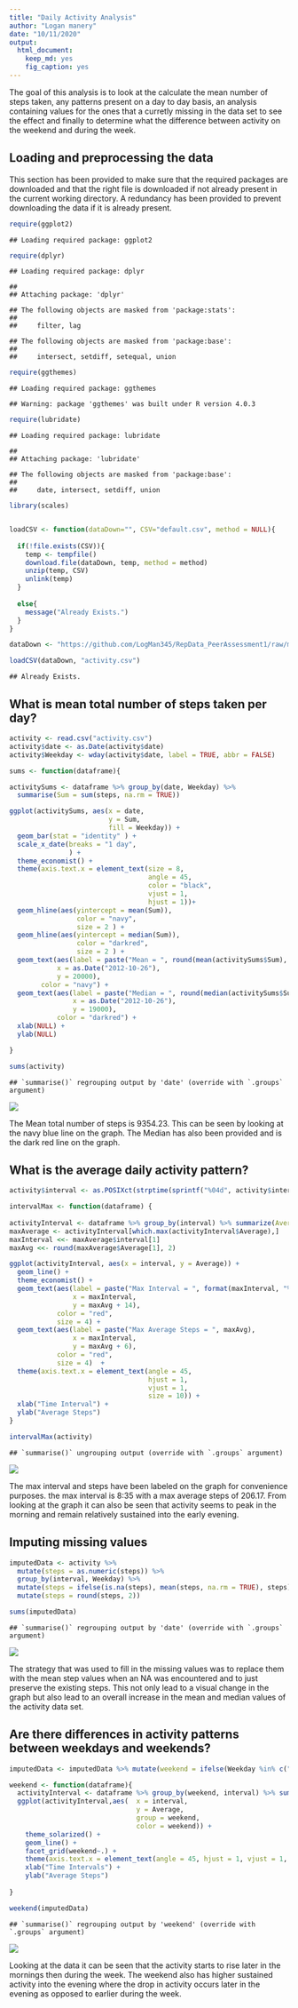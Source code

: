 ```yaml
---
title: "Daily Activity Analysis"
author: "Logan manery"
date: "10/11/2020"
output:
  html_document: 
    keep_md: yes
    fig_caption: yes
---
```




The goal of this analysis is to look at the calculate the mean number of steps taken, any patterns present on a day to day basis, an analysis containing values for the ones that a curretly missing in the data set to see the effect and finally to determine what the difference between activity on the weekend and during the week.

## Loading and preprocessing the data  
This section has been provided to make sure that the required packages are downloaded and that the right file is downloaded if not already present in the current working directory. A redundancy has been provided to prevent downloading the data if it is already present.



```r
require(ggplot2)
```

```
## Loading required package: ggplot2
```

```r
require(dplyr)
```

```
## Loading required package: dplyr
```

```
## 
## Attaching package: 'dplyr'
```

```
## The following objects are masked from 'package:stats':
## 
##     filter, lag
```

```
## The following objects are masked from 'package:base':
## 
##     intersect, setdiff, setequal, union
```

```r
require(ggthemes)
```

```
## Loading required package: ggthemes
```

```
## Warning: package 'ggthemes' was built under R version 4.0.3
```

```r
require(lubridate)
```

```
## Loading required package: lubridate
```

```
## 
## Attaching package: 'lubridate'
```

```
## The following objects are masked from 'package:base':
## 
##     date, intersect, setdiff, union
```

```r
library(scales)


loadCSV <- function(dataDown="", CSV="default.csv", method = NULL){
  
  if(!file.exists(CSV)){
    temp <- tempfile()
    download.file(dataDown, temp, method = method)
    unzip(temp, CSV)
    unlink(temp)
  }
  
  else{
    message("Already Exists.")
  }
}

dataDown <- "https://github.com/LogMan345/RepData_PeerAssessment1/raw/master/activity.zip"

loadCSV(dataDown, "activity.csv")
```

```
## Already Exists.
```


## What is mean total number of steps taken per day?


```r
activity <- read.csv("activity.csv")
activity$date <- as.Date(activity$date)
activity$Weekday <- wday(activity$date, label = TRUE, abbr = FALSE)

sums <- function(dataframe){

activitySums <- dataframe %>% group_by(date, Weekday) %>% 
  summarise(Sum = sum(steps, na.rm = TRUE))

ggplot(activitySums, aes(x = date, 
                         y = Sum, 
                         fill = Weekday)) + 
  geom_bar(stat = "identity" ) +
  scale_x_date(breaks = "1 day",
               ) +
  theme_economist() +
  theme(axis.text.x = element_text(size = 8,
                                   angle = 45,
                                   color = "black",
                                   vjust = 1,
                                   hjust = 1))+
  geom_hline(aes(yintercept = mean(Sum)), 
                 color = "navy",
                 size = 2 ) + 
  geom_hline(aes(yintercept = median(Sum)), 
                 color = "darkred",
                 size = 2 ) + 
  geom_text(aes(label = paste("Mean = ", round(mean(activitySums$Sum), 2) ), 
            x = as.Date("2012-10-26"), 
            y = 20000), 
        color = "navy") +
  geom_text(aes(label = paste("Median = ", round(median(activitySums$Sum), 2) ), 
                x = as.Date("2012-10-26"), 
                y = 19000),
            color = "darkred") +
  xlab(NULL) +
  ylab(NULL) 

}

sums(activity)
```

```
## `summarise()` regrouping output by 'date' (override with `.groups` argument)
```

![](PA1_template_files/figure-html/unnamed-chunk-2-1.png)<!-- -->

The Mean total number of steps is 9354.23. This can be seen by looking at the navy blue line on the graph.
The Median has also been provided and is the dark red line on the graph.

## What is the average daily activity pattern?


```r
activity$interval <- as.POSIXct(strptime(sprintf("%04d", activity$interval), format = "%H%M"))

intervalMax <- function(dataframe) {
  
activityInterval <- dataframe %>% group_by(interval) %>% summarize(Average = mean(steps, na.rm = TRUE)) %>% arrange(interval)
maxAverage <- activityInterval[which.max(activityInterval$Average),]
maxInterval <<- maxAverage$interval[1]
maxAvg <<- round(maxAverage$Average[1], 2)

ggplot(activityInterval, aes(x = interval, y = Average)) +
  geom_line() +
  theme_economist() +
  geom_text(aes(label = paste("Max Interval = ", format(maxInterval, "%H:%M")),
                x = maxInterval,
                y = maxAvg + 14),
            color = "red",
            size = 4) +
  geom_text(aes(label = paste("Max Average Steps = ", maxAvg), 
                x = maxInterval, 
                y = maxAvg + 6),
            color = "red",
            size = 4)  +
  theme(axis.text.x = element_text(angle = 45,
                                   hjust = 1,
                                   vjust = 1,
                                   size = 10)) +
  xlab("Time Interval") +
  ylab("Average Steps")
}

intervalMax(activity)
```

```
## `summarise()` ungrouping output (override with `.groups` argument)
```

![](PA1_template_files/figure-html/unnamed-chunk-3-1.png)<!-- -->

The max interval and steps have been labeled on the graph for convenience purposes. the max interval is 8:35 with a max average steps of 206.17. From looking at the graph it can also be seen that activity seems to peak in the morning and remain relatively sustained into the early evening.


## Imputing missing values


```r
imputedData <- activity %>% 
  mutate(steps = as.numeric(steps)) %>% 
  group_by(interval, Weekday) %>% 
  mutate(steps = ifelse(is.na(steps), mean(steps, na.rm = TRUE), steps)) %>% 
  mutate(steps = round(steps, 2))

sums(imputedData)
```

```
## `summarise()` regrouping output by 'date' (override with `.groups` argument)
```

![](PA1_template_files/figure-html/unnamed-chunk-4-1.png)<!-- -->

The strategy that was used to fill in the missing values was to replace them with the mean step values when an NA was encountered and to just preserve the existing steps. This not only lead to a visual change in the graph but also lead to an overall increase in the mean and median values of the activity data set.

## Are there differences in activity patterns between weekdays and weekends?


```r
imputedData <- imputedData %>% mutate(weekend = ifelse(Weekday %in% c("Saturday", "Sunday"), "weekend", "weekday"))

weekend <- function(dataframe){
  activityInterval <- dataframe %>% group_by(weekend, interval) %>% summarise(Average = mean(steps, na.rm = TRUE))
  ggplot(activityInterval,aes(  x = interval,
                                y = Average,
                                group = weekend,
                                color = weekend)) +
    theme_solarized() + 
    geom_line() +
    facet_grid(weekend~.) +
    theme(axis.text.x = element_text(angle = 45, hjust = 1, vjust = 1, size = 10)) +
    xlab("Time Intervals") +
    ylab("Average Steps")
    
}

weekend(imputedData)
```

```
## `summarise()` regrouping output by 'weekend' (override with `.groups` argument)
```

![](PA1_template_files/figure-html/unnamed-chunk-5-1.png)<!-- -->

Looking at the data it can be seen that the activity starts to rise later in the mornings then during the week. The weekend also has higher sustained activity into the evening where the drop in activity occurs later in the evening as opposed to earlier during the week.
